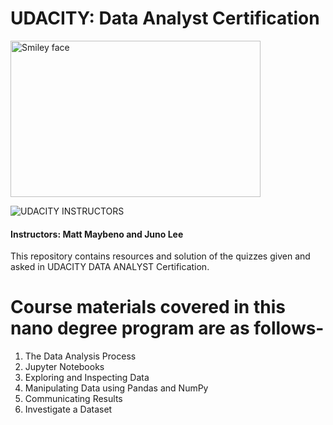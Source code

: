 # UDACITY: Data Analyst Certification

<img src="https://i.imgur.com/cI8Y47I.png" alt="Smiley face" height="250" width="400">

![UDACITY](http://i.imgur.com/Qktqnu1.png) INSTRUCTORS
#### Instructors: Matt Maybeno and Juno Lee

This repository contains resources and solution of the quizzes given and asked in UDACITY DATA ANALYST Certification.

# Course materials covered in this nano degree program are as follows-

1. The Data Analysis Process
2. Jupyter Notebooks
3. Exploring and Inspecting Data
4. Manipulating Data using Pandas and NumPy
5. Communicating Results
6. Investigate a Dataset
